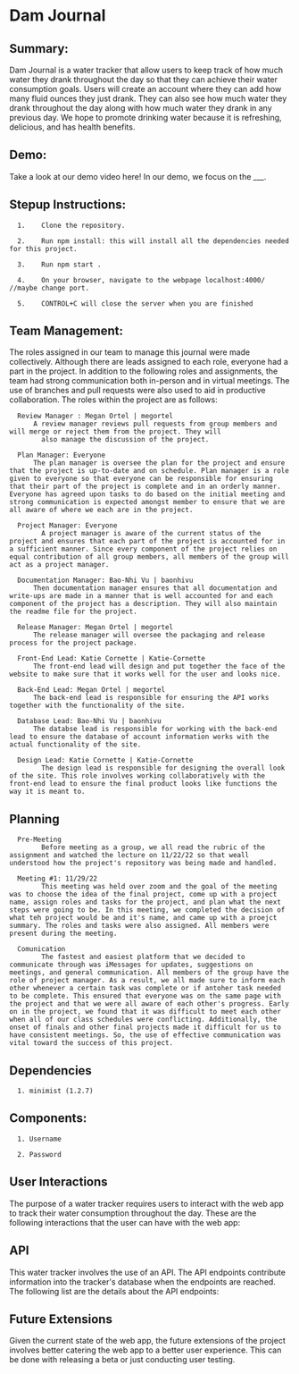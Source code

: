 # Dam Journal 


## Summary:
Dam Journal is a water tracker that allow users to keep track of how much water they drank throughout the day so that they can achieve their water consumption goals. Users will create an account where they can add how many fluid ounces they just drank. They can also see how much water they drank throughout the day along with how much water they drank in any previous day. We hope to promote drinking water because it is refreshing, delicious, and has health benefits. 


## Demo:
Take a look at our demo video here! In our demo, we focus on the ___.


## Stepup Instructions:
      
      1.    Clone the repository.
      
      2.    Run npm install: this will install all the dependencies needed for this project.
      
      3.    Run npm start .
      
      4.    On your browser, navigate to the webpage localhost:4000/ //maybe change port.
      
      5.    CONTROL+C will close the server when you are finished
      

## Team Management:
The roles assigned in our team to manage this journal were made collectively. Although there are leads assigned to each role, everyone had a part in the project. In addition to the following roles and assignments, the team had strong communication both in-person and in virtual meetings. The use of branches and pull requests were also used to aid in productive collaboration. The roles within the project are as follows:

      Review Manager : Megan Ortel | megortel
	      A review manager reviews pull requests from group members and will merge or reject them from the project. They will 
            also manage the discussion of the project. 

      Plan Manager: Everyone
	      The plan manager is oversee the plan for the project and ensure that the project is up-to-date and on schedule. Plan manager is a role given to everyone so that everyone can be responsible for ensuring that their part of the project is complete and in an orderly manner. Everyone has agreed upon tasks to do based on the initial meeting and strong communication is expected amongst member to ensure that we are all aware of where we each are in the project. 
            
      Project Manager: Everyone
            A project manager is aware of the current status of the project and ensures that each part of the project is accounted for in a sufficient manner. Since every component of the project relies on equal contribution of all group members, all members of the group will act as a project manager.

      Documentation Manager: Bao-Nhi Vu | baonhivu
	      Then documentation manager ensures that all documentation and write-ups are made in a manner that is well accounted for and each component of the project has a description. They will also maintain the readme file for the project. 

      Release Manager: Megan Ortel | megortel
	      The release manager will oversee the packaging and release process for the project package. 

      Front-End Lead: Katie Cornette | Katie-Cornette
	      The front-end lead will design and put together the face of the website to make sure that it works well for the user and looks nice. 

      Back-End Lead: Megan Ortel | megortel
	      The back-end lead is responsible for ensuring the API works together with the functionality of the site. 

      Database Lead: Bao-Nhi Vu | baonhivu
	      The databse lead is responsible for working with the back-end lead to ensure the database of account information works with the actual functionality of the site. 
            
      Design Lead: Katie Cornette | Katie-Cornette
            The design lead is responsible for designing the overall look of the site. This role involves working collaboratively with the front-end lead to ensure the final product looks like functions the way it is meant to.
            
            
## Planning

      Pre-Meeting
            Before meeting as a group, we all read the rubric of the assignment and watched the lecture on 11/22/22 so that weall understood how the project's repository was being made and handled. 
            
      Meeting #1: 11/29/22
            This meeting was held over zoom and the goal of the meeting was to choose the idea of the final project, come up with a project name, assign roles and tasks for the project, and plan what the next steps were going to be. In this meeting, we completed the decision of what teh project would be and it's name, and came up with a proejct summary. The roles and tasks were also assigned. All members were present during the meeting. 
            
      Comunication
            The fastest and easiest platform that we decided to communicate through was iMessages for updates, suggestions on meetings, and general communication. All members of the group have the role of project manager. As a result, we all made sure to inform each other whenever a certain task was complete or if antoher task needed to be complete. This ensured that everyone was on the same page with the project and that we were all aware of each other's progress. Early on in the project, we found that it was difficult to meet each other when all of our class schedules were conflicting. Additionally, the onset of finals and other final projects made it difficult for us to have consistent meetings. So, the use of effective communication was vital toward the success of this project. 
      

## Dependencies

      1. minimist (1.2.7)


## Components: 

      1. Username
      
      2. Password


## User Interactions

The purpose of a water tracker requires users to interact with the web app to track their water consumption throughout the day. These are the following interactions that the user can have with the web app:
      
      
## API

This water tracker involves the use of an API. The API endpoints contribute information into the tracker's database when the endpoints are reached. The following list are the details about the API endpoints:


## Future Extensions

Given the current state of the web app, the future extensions of the project involves better catering the web app to a better user experience. This can be done with releasing a beta or just conducting user testing. 
